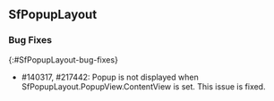 ## SfPopupLayout

### Bug Fixes
{:#SfPopupLayout-bug-fixes}

* \#140317, \#217442: Popup is not displayed when SfPopupLayout.PopupView.ContentView is set. This issue is fixed.